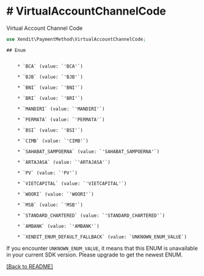 # # VirtualAccountChannelCode
Virtual Account Channel Code

```php
use Xendit\PaymentMethod\VirtualAccountChannelCode;
```


    ## Enum

    
        * `BCA` (value: `'BCA'`)
    
        * `BJB` (value: `'BJB'`)
    
        * `BNI` (value: `'BNI'`)
    
        * `BRI` (value: `'BRI'`)
    
        * `MANDIRI` (value: `'MANDIRI'`)
    
        * `PERMATA` (value: `'PERMATA'`)
    
        * `BSI` (value: `'BSI'`)
    
        * `CIMB` (value: `'CIMB'`)
    
        * `SAHABAT_SAMPOERNA` (value: `'SAHABAT_SAMPOERNA'`)
    
        * `ARTAJASA` (value: `'ARTAJASA'`)
    
        * `PV` (value: `'PV'`)
    
        * `VIETCAPITAL` (value: `'VIETCAPITAL'`)
    
        * `WOORI` (value: `'WOORI'`)
    
        * `MSB` (value: `'MSB'`)
    
        * `STANDARD_CHARTERED` (value: `'STANDARD_CHARTERED'`)
    
        * `AMBANK` (value: `'AMBANK'`)
    
        * `XENDIT_ENUM_DEFAULT_FALLBACK` (value: `UNKNOWN_ENUM_VALUE`)

If you encounter `UNKNOWN_ENUM_VALUE`, it means that this ENUM is unavailable in your current SDK version. Please upgrade to get the newest ENUM.

[[Back to README]](../../README.md)
